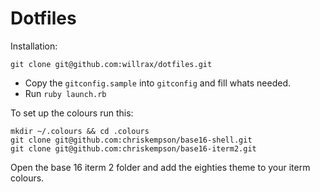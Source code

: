 # Dotfiles

Installation:

```shell
git clone git@github.com:willrax/dotfiles.git
```

- Copy the `gitconfig.sample` into `gitconfig` and fill whats needed.
- Run `ruby launch.rb`

To set up the colours run this:

```shell
mkdir ~/.colours && cd .colours
git clone git@github.com:chriskempson/base16-shell.git
git clone git@github.com:chriskempson/base16-iterm2.git
```

Open the base 16 iterm 2 folder and add the eighties theme to your iterm colours.
